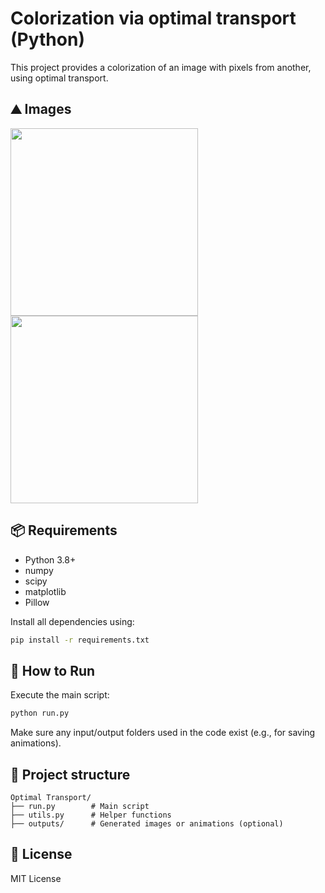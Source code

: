 # Colorization via optimal transport (Python)

This project provides a colorization of an image with pixels from another, using optimal transport.

## ⛰️ Images

<img src="https://github.com/user-attachments/assets/90381af1-2d15-4713-aa61-1db18be9d26e" width="300" />
<img src="https://github.com/user-attachments/assets/24af0a91-c938-4108-bacc-0076763eedc8" width="300" />

## 📦 Requirements

- Python 3.8+
- numpy
- scipy
- matplotlib
- Pillow

Install all dependencies using:

```bash
pip install -r requirements.txt
```

## 🚀 How to Run

Execute the main script:

```bash
python run.py
```

Make sure any input/output folders used in the code exist (e.g., for saving animations).

## 📂 Project structure

```
Optimal Transport/
├── run.py        # Main script
├── utils.py      # Helper functions
├── outputs/      # Generated images or animations (optional)
```

## 🔗 License

MIT License
